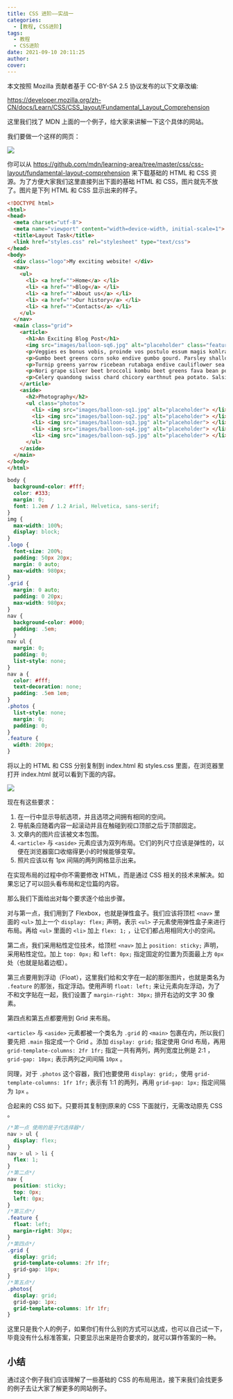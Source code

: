```yaml
---
title: CSS 进阶——实战一
categories:
  - [教程, CSS进阶]
tags:
  - 教程
  - CSS进阶
date: 2021-09-10 20:11:25
author:
cover:
---
```


本文按照 Mozilla 贡献者基于 CC-BY-SA 2.5 协议发布的以下文章改编:

<https://developer.mozilla.org/zh-CN/docs/Learn/CSS/CSS_layout/Fundamental_Layout_Comprehension>

这里我们找了 MDN 上面的一个例子，给大家来讲解一下这个具体的网站。

我们要做一个这样的网页：

![](4_layout-task-complete.png)

你可以从 <https://github.com/mdn/learning-area/tree/master/css/css-layout/fundamental-layout-comprehension> 来下载基础的 HTML 和 CSS 资源。为了方便大家我们这里直接列出下面的基础 HTML 和 CSS，图片就先不放了。图片是下列 HTML 和 CSS 显示出来的样子。

``` html
<!DOCTYPE html>
<html>
<head>
  <meta charset="utf-8">
  <meta name="viewport" content="width=device-width, initial-scale=1">
  <title>Layout Task</title>
  <link href="styles.css" rel="stylesheet" type="text/css">
</head>
<body>
  <div class="logo">My exciting website! </div>
  <nav>
    <ul>
      <li> <a href="">Home</a> </li>
      <li> <a href="">Blog</a> </li>
      <li> <a href="">About us</a> </li>
      <li> <a href="">Our history</a> </li>
      <li> <a href="">Contacts</a> </li>
    </ul>
  </nav>
  <main class="grid">
    <article>
      <h1>An Exciting Blog Post</h1>
      <img src="images/balloon-sq6.jpg" alt="placeholder" class="feature">
      <p>Veggies es bonus vobis, proinde vos postulo essum magis kohlrabi welsh onion daikon amaranth tatsoi tomatillo melon azuki bean garlic.</p>
      <p>Gumbo beet greens corn soko endive gumbo gourd. Parsley shallot courgette tatsoi pea sprouts fava bean collard greens dandelion okra wakame tomato. Dandelion cucumber earthnut pea peanut soko zucchini.</p>
      <p>Turnip greens yarrow ricebean rutabaga endive cauliflower sea lettuce kohlrabi amaranth water spinach avocado daikon napa cabbage asparagus winter purslane kale. Celery potato scallion desert raisin horseradish spinach carrot soko. Lotus root water spinach fennel kombu maize bamboo shoot green bean swiss chard seakale pumpkin onion chickpea gram corn pea. Brussels sprout coriander water chestnut gourd swiss chard wakame kohlrabi beetroot carrot watercress. Corn amaranth salsify bunya nuts nori azuki bean chickweed potato bell pepper artichoke.</p>
      <p>Nori grape silver beet broccoli kombu beet greens fava bean potato quandong celery. Bunya nuts black-eyed pea prairie turnip leek lentil turnip greens parsnip. Sea lettuce lettuce water chestnut eggplant winter purslane fennel azuki bean earthnut pea sierra leone bologi leek soko chicory celtuce parsley jícama salsify.</p>
      <p>Celery quandong swiss chard chicory earthnut pea potato. Salsify taro catsear garlic gram celery bitterleaf wattle seed collard greens nori. Grape wattle seed kombu beetroot horseradish carrot squash brussels sprout chard.</p>
    </article>
    <aside>
      <h2>Photography</h2>
      <ul class="photos">
        <li> <img src="images/balloon-sq1.jpg" alt="placeholder"> </li>
        <li> <img src="images/balloon-sq2.jpg" alt="placeholder"> </li>
        <li> <img src="images/balloon-sq3.jpg" alt="placeholder"> </li>
        <li> <img src="images/balloon-sq4.jpg" alt="placeholder"> </li>
        <li> <img src="images/balloon-sq5.jpg" alt="placeholder"> </li>
      </ul>
    </aside>
  </main>
</body>
</html>
```

``` css
body {
  background-color: #fff;
  color: #333;
  margin: 0;
  font: 1.2em / 1.2 Arial, Helvetica, sans-serif;
}
img {
  max-width: 100%;
  display: block;
}
.logo {
  font-size: 200%;
  padding: 50px 20px;
  margin: 0 auto;
  max-width: 980px;
}
.grid {
  margin: 0 auto;
  padding: 0 20px;
  max-width: 980px;
}
nav {
  background-color: #000;
  padding: .5em;
  }
nav ul {
  margin: 0;
  padding: 0;
  list-style: none;
}
nav a {
  color: #fff;
  text-decoration: none;
  padding: .5em 1em;
}
.photos {
  list-style: none;
  margin: 0;
  padding: 0;
}
.feature {
  width: 200px;
}
```

将以上的 HTML 和 CSS 分别复制到 index.html 和 styles.css 里面，在浏览器里打开 index.html 就可以看到下面的内容。

![](4_init.png)

现在有这些要求：


1. 在一行中显示导航选项，并且选项之间拥有相同的空间。
2. 导航条应随着内容一起滚动并且在触碰到视口顶部之后于顶部固定。
3. 文章内的图片应该被文本包围。
4. `<article>` 与 `<aside>` 元素应该为双列布局。它们的列尺寸应该是弹性的，以便在浏览器窗口收缩得更小的时候能够变窄。
5. 照片应该以有 1px 间隔的两列网格显示出来。

在实现布局的过程中你不需要修改 HTML，而是通过 CSS 相关的技术来解决。如果忘记了可以回头看布局和定位篇的内容。

那么我们下面给出对每个要求逐个给出步骤。

对与第一点，我们用到了 Flexbox，也就是弹性盒子。我们应该将顶栏 `<nav>` 里面的 `<ul>` 加上一个 `display: flex;` 声明，表示 `<ul>` 子元素使用弹性盒子来进行布局。再给 `<ul>` 里面的 `<li>` 加上 `flex: 1;` ，让它们都占用相同大小的空间。

第二点，我们采用粘性定位技术，给顶栏 `<nav>` 加上 `position: sticky;` 声明，采用粘性定位。加上 `top: 0px;` 和 `left: 0px;` 指定固定的位置为页面最上方 `0px` 处（也就是贴着边框）。

第三点要用到浮动（Float），这里我们给和文字在一起的那张图片，也就是类名为 `.feature` 的那张，指定浮动。使用声明 `float: left;` 来让元素向左浮动，为了不和文字贴在一起，我们设置了 `margin-right: 30px;` 排开右边的文字 30 像素。

第四点和第五点都要用到 Grid 来布局。

`<article>` 与 `<aside>` 元素都被一个类名为 `.grid` 的 `<main>` 包裹在内，所以我们要先把 `.main` 指定成一个 Grid 。添加 `display: grid;` 指定使用 Grid 布局，再用 `grid-template-columns: 2fr 1fr;` 指定一共有两列，两列宽度比例是 2:1 ，`grid-gap: 10px;` 表示两列之间间隔 `10px` 。

同理，对于 `.photos` 这个容器，我们也要使用 `display: grid;`，使用 `grid-template-columns: 1fr 1fr;` 表示有 1:1 的两列，再用 `grid-gap: 1px;` 指定间隔为 `1px` 。

合起来的 CSS 如下。只要将其复制到原来的 CSS 下面就行，无需改动原先 CSS 。

``` css
/*第一点 使用的是子代选择器*/
nav > ul {
  display: flex;
}
nav > ul > li {
  flex: 1;
}
/*第二点*/
nav {
  position: sticky;
  top: 0px;
  left: 0px;
}
/*第三点*/
.feature {
  float: left;
  margin-right: 30px;
}
/*第四点*/
.grid {
  display: grid;
  grid-template-columns: 2fr 1fr;
  grid-gap: 10px;
}
/*第五点*/
.photos{
  display: grid;
  grid-gap: 1px;
  grid-template-columns: 1fr 1fr;
}
```

这里只是我个人的例子，如果你们有什么别的方式可以达成，也可以自己试一下，毕竟没有什么标准答案，只要显示出来是符合要求的，就可以算作答案的一种。

## 小结

通过这个例子我们应该理解了一些基础的 CSS 的布局用法，接下来我们会找更多的例子去让大家了解更多的网站例子。
